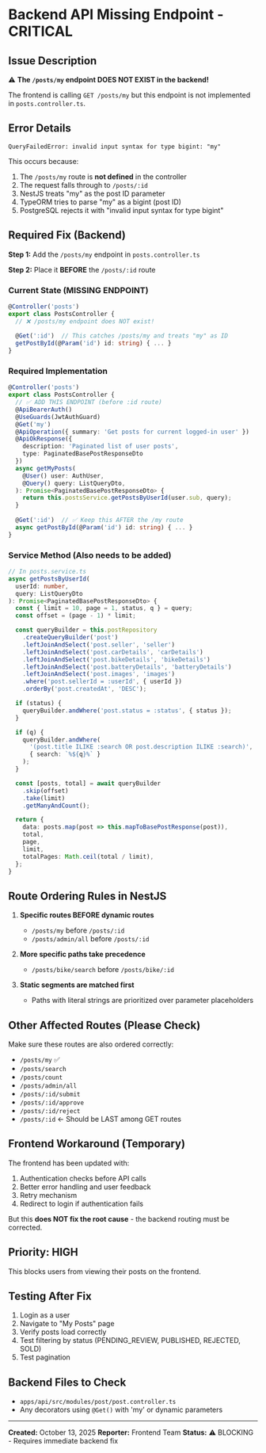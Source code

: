 # Backend API Missing Endpoint - CRITICAL

## Issue Description
⚠️ **The `/posts/my` endpoint DOES NOT EXIST in the backend!**

The frontend is calling `GET /posts/my` but this endpoint is not implemented in `posts.controller.ts`.

## Error Details
```
QueryFailedError: invalid input syntax for type bigint: "my"
```

This occurs because:
1. The `/posts/my` route is **not defined** in the controller
2. The request falls through to `/posts/:id` 
3. NestJS treats "my" as the post ID parameter
4. TypeORM tries to parse "my" as a bigint (post ID)
5. PostgreSQL rejects it with "invalid input syntax for type bigint"

## Required Fix (Backend)

**Step 1:** Add the `/posts/my` endpoint in `posts.controller.ts`

**Step 2:** Place it **BEFORE** the `/posts/:id` route

### Current State (MISSING ENDPOINT)
```typescript
@Controller('posts')
export class PostsController {
  // ❌ /posts/my endpoint does NOT exist!
  
  @Get(':id')  // This catches /posts/my and treats "my" as ID
  getPostById(@Param('id') id: string) { ... }
}
```

### Required Implementation
```typescript
@Controller('posts')
export class PostsController {
  // ✅ ADD THIS ENDPOINT (before :id route)
  @ApiBearerAuth()
  @UseGuards(JwtAuthGuard)
  @Get('my')
  @ApiOperation({ summary: 'Get posts for current logged-in user' })
  @ApiOkResponse({ 
    description: 'Paginated list of user posts',
    type: PaginatedBasePostResponseDto 
  })
  async getMyPosts(
    @User() user: AuthUser,
    @Query() query: ListQueryDto,
  ): Promise<PaginatedBasePostResponseDto> {
    return this.postsService.getPostsByUserId(user.sub, query);
  }
  
  @Get(':id')  // ✅ Keep this AFTER the /my route
  async getPostById(@Param('id') id: string) { ... }
}
```

### Service Method (Also needs to be added)
```typescript
// In posts.service.ts
async getPostsByUserId(
  userId: number, 
  query: ListQueryDto
): Promise<PaginatedBasePostResponseDto> {
  const { limit = 10, page = 1, status, q } = query;
  const offset = (page - 1) * limit;

  const queryBuilder = this.postRepository
    .createQueryBuilder('post')
    .leftJoinAndSelect('post.seller', 'seller')
    .leftJoinAndSelect('post.carDetails', 'carDetails')
    .leftJoinAndSelect('post.bikeDetails', 'bikeDetails')
    .leftJoinAndSelect('post.batteryDetails', 'batteryDetails')
    .leftJoinAndSelect('post.images', 'images')
    .where('post.sellerId = :userId', { userId })
    .orderBy('post.createdAt', 'DESC');

  if (status) {
    queryBuilder.andWhere('post.status = :status', { status });
  }

  if (q) {
    queryBuilder.andWhere(
      '(post.title ILIKE :search OR post.description ILIKE :search)',
      { search: `%${q}%` }
    );
  }

  const [posts, total] = await queryBuilder
    .skip(offset)
    .take(limit)
    .getManyAndCount();

  return {
    data: posts.map(post => this.mapToBasePostResponse(post)),
    total,
    page,
    limit,
    totalPages: Math.ceil(total / limit),
  };
}
```

## Route Ordering Rules in NestJS

1. **Specific routes BEFORE dynamic routes**
   - `/posts/my` before `/posts/:id`
   - `/posts/admin/all` before `/posts/:id`
   
2. **More specific paths take precedence**
   - `/posts/bike/search` before `/posts/bike/:id`
   
3. **Static segments are matched first**
   - Paths with literal strings are prioritized over parameter placeholders

## Other Affected Routes (Please Check)

Make sure these routes are also ordered correctly:
- `/posts/my` ✅
- `/posts/search` 
- `/posts/count`
- `/posts/admin/all`
- `/posts/:id/submit`
- `/posts/:id/approve`
- `/posts/:id/reject`
- `/posts/:id` ← Should be LAST among GET routes

## Frontend Workaround (Temporary)

The frontend has been updated with:
1. Authentication checks before API calls
2. Better error handling and user feedback
3. Retry mechanism
4. Redirect to login if authentication fails

But this **does NOT fix the root cause** - the backend routing must be corrected.

## Priority: HIGH
This blocks users from viewing their posts on the frontend.

## Testing After Fix

1. Login as a user
2. Navigate to "My Posts" page
3. Verify posts load correctly
4. Test filtering by status (PENDING_REVIEW, PUBLISHED, REJECTED, SOLD)
5. Test pagination

## Backend Files to Check

- `apps/api/src/modules/post/post.controller.ts`
- Any decorators using `@Get()` with 'my' or dynamic parameters

---
**Created:** October 13, 2025
**Reporter:** Frontend Team
**Status:** ⚠️ BLOCKING - Requires immediate backend fix
